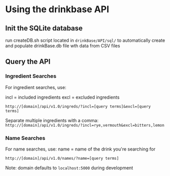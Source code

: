 # Using the drinkbase API

## Init the SQLite database

run createDB.sh script located in ```drinkBase/API/sql/``` to
automatically create and populate drinkBase.db file wth data from CSV
files

## Query the API

### Ingredient Searches
For ingredient searches, use:

incl = included ingredients
excl = excluded ingredients

```http://[domain]/api/v1.0/ingreds/?incl=[query terms]&excl=[query terms]```

Separate multiple ingredients with a comma:</br>
```http://[domain]/api/v1.0/ingreds/?incl=rye,vermouth&excl=bitters,lemon```

### Name Searches
For name searches, use:
name = name of the drink you're searching for

```http://[domain]/api/v1.0/names/?name=[query terms]```

Note: domain defaults to ```localhost:5000``` during development
